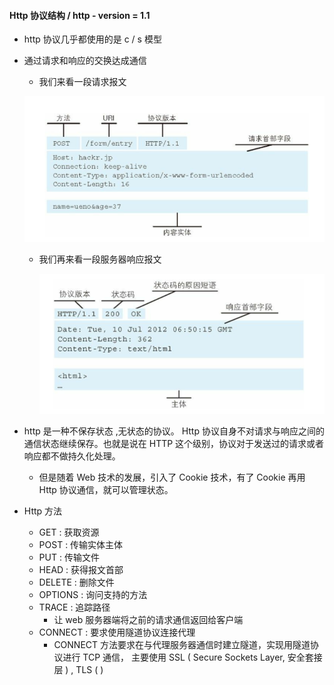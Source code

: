 #### Http 协议结构 / http - version = 1.1

- http 协议几乎都使用的是 c / s 模型

- 通过请求和响应的交换达成通信

  - 我们来看一段请求报文

  ![](https://raw.githubusercontent.com/fansehep/img_HMStrange/master/2021-12-31%2018-53-56%20%E7%9A%84%E5%B1%8F%E5%B9%95%E6%88%AA%E5%9B%BE.png)

  - 我们再来看一段服务器响应报文

    ![](https://raw.githubusercontent.com/fansehep/img_HMStrange/master/2021-12-31%2018-57-04%20%E7%9A%84%E5%B1%8F%E5%B9%95%E6%88%AA%E5%9B%BE.png)

- http 是一种不保存状态 ,无状态的协议。 Http 协议自身不对请求与响应之间的通信状态继续保存。也就是说在 HTTP 这个级别，协议对于发送过的请求或者响应都不做持久化处理。
  - 但是随着 Web 技术的发展，引入了 Cookie 技术，有了 Cookie 再用 Http 协议通信，就可以管理状态。
- Http 方法
  - GET : 获取资源
  - POST : 传输实体主体
  - PUT : 传输文件
  - HEAD : 获得报文首部
  - DELETE : 删除文件
  - OPTIONS : 询问支持的方法
  - TRACE : 追踪路径
    - 让 web 服务器端将之前的请求通信返回给客户端
  - CONNECT : 要求使用隧道协议连接代理
    - CONNECT 方法要求在与代理服务器通信时建立隧道，实现用隧道协议进行 TCP 通信， 主要使用 SSL ( Secure Sockets Layer, 安全套接层 ) , TLS ( )















































